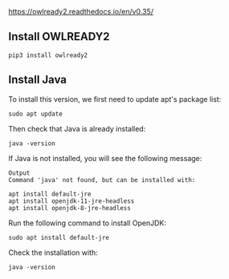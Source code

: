 https://owlready2.readthedocs.io/en/v0.35/


## Install OWLREADY2

    pip3 install owlready2

## Install Java


To install this version, we first need to update apt's package list:

    sudo apt update

Then check that Java is already installed:

    java -version

If Java is not installed, you will see the following message:

    Output
    Command 'java' not found, but can be installed with:

    apt install default-jre            
    apt install openjdk-11-jre-headless
    apt install openjdk-8-jre-headless 

Run the following command to install OpenJDK:

    sudo apt install default-jre

Check the installation with:

    java -version


